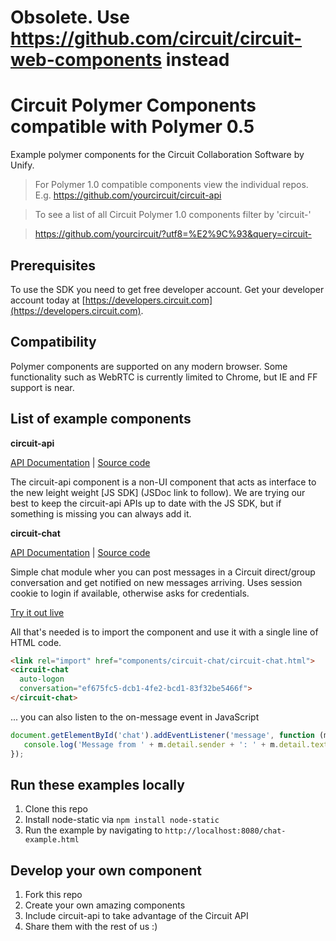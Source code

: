 # Obsolete. Use https://github.com/circuit/circuit-web-components instead

# Circuit Polymer Components compatible with Polymer 0.5

Example polymer components for the Circuit Collaboration Software by Unify.

> For Polymer 1.0 compatible components view the individual repos. 
> E.g. https://github.com/yourcircuit/circuit-api

> To see a list of all Circuit Polymer 1.0 components filter by 'circuit-' 

> https://github.com/yourcircuit/?utf8=%E2%9C%93&query=circuit-

## Prerequisites
To use the SDK you need to get free developer account. Get your developer account today at [https://developers.circuit.com](https://developers.circuit.com).

## Compatibility
Polymer components are supported on any modern browser. Some functionality such as WebRTC is currently limited to Chrome, but IE and FF support is near.

## List of example components

**circuit-api**

[API Documentation](https://rawgit.com/yourcircuit/polymer/master/components/circuit-api/index.html) | [Source code](https://github.com/yourcircuit/polymer/tree/master/components/circuit-api) 

The circuit-api component is a non-UI component that acts as interface to the new leight weight [JS SDK] (JSDoc link to follow). We are trying our best to keep the circuit-api APIs up to date with the JS SDK, but if something is missing you can always add it.


**circuit-chat**

[API Documentation](https://rawgit.com/yourcircuit/polymer/master/components/circuit-chat/index.html) | [Source code](https://github.com/yourcircuit/polymer/tree/master/components/circuit-chat) 

Simple chat module wher you can post messages in a Circuit direct/group conversation and get notified on new messages arriving. Uses session cookie to login if available, otherwise asks for credentials.

[Try it out live](https://rawgit.com/yourcircuit/polymer/master/chat.html)

All that's needed is to import the component and use it with a single line of HTML code.

```html
<link rel="import" href="components/circuit-chat/circuit-chat.html">
<circuit-chat
  auto-logon 
  conversation="ef675fc5-dcb1-4fe2-bcd1-83f32be5466f">
</circuit-chat>
```

... you can also listen to the on-message event in JavaScript
```javascript
document.getElementById('chat').addEventListener('message', function (m) {
   console.log('Message from ' + m.detail.sender + ': ' + m.detail.text);
});
```

## Run these examples locally

 1. Clone this repo
 2. Install node-static via `npm install node-static`
 3. Run the example by navigating to `http://localhost:8080/chat-example.html`

## Develop your own component

 1. Fork this repo
 2. Create your own amazing components 
 3. Include circuit-api to take advantage of the Circuit API
 4. Share them with the rest of us :)

